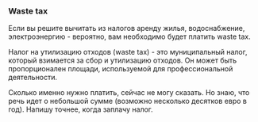 ### Waste tax

Если вы решите вычитать из налогов аренду жилья, водоснабжение,
электроэнергию - вероятно, вам необходимо будет платить waste tax.

Налог на утилизацию отходов (waste tax) - это муниципальный налог, который
взимается за сбор и утилизацию отходов. Он может быть
пропорционален площади, используемой для профессиональной деятельности.

Сколько именно нужно платить, сейчас не могу сказать. Но знаю, что речь идет
о небольшой сумме (возможно несколько десятков евро в год).
Напишу точнее, когда заплачу налог.
